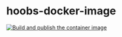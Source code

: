 # hoobs-docker-image

[![Build and publish the container image](https://github.com/louisnorthmore/hoobs-docker-image/actions/workflows/docker-image.yml/badge.svg)](https://github.com/louisnorthmore/hoobs-docker-image/actions/workflows/docker-image.yml)
